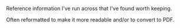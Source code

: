 Reference information I've run across that I've found worth keeping.

Often reformatted to make it more readable and/or to convert to PDF.
